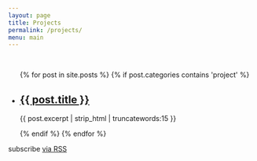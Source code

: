 ```yaml
---
layout: page
title: Projects
permalink: /projects/
menu: main
---
```

<br>
<div class="home">
  <ul class="post-list">
    {% for post in site.posts %}
      {% if post.categories contains 'project' %}
        <li>
          <span class="post-meta1"></span>
          <h2>
          <a class="post-link" href="{{ post.url | prepend: site.baseurl }}">{{ post.title }}</a>
          </h2>
          <p>{{ post.excerpt | strip_html | truncatewords:15 }}</p>
        </li>
      {% endif %}
    {% endfor %}
  </ul>
  <p class="rss-subscribe">subscribe <a href="{{ "/feed.xml" | prepend: site.baseurl }}">via RSS</a></p>
</div>